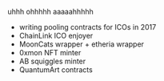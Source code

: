 uhhh ohhhhh aaaaahhhhh

- writing pooling contracts for ICOs in 2017
- ChainLink ICO enjoyer
- MoonCats wrapper + etheria wrapper
- 0xmon NFT minter
- AB squiggles minter
- QuantumArt contracts
